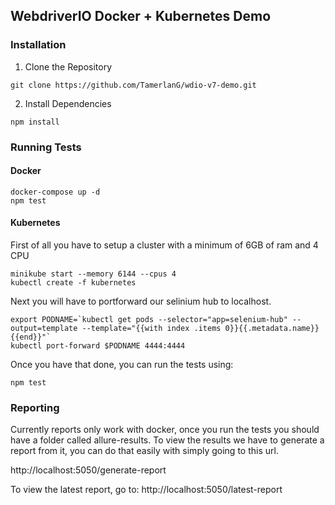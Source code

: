 ## WebdriverIO Docker + Kubernetes Demo
### Installation
1. Clone the Repository

``` 
git clone https://github.com/TamerlanG/wdio-v7-demo.git 
```

2. Install Dependencies
```` 
npm install 
````

### Running Tests
#### Docker
````
docker-compose up -d 
npm test
````

#### Kubernetes
First of all you have to setup a cluster with a minimum of 6GB of ram and 4 CPU    
````
minikube start --memory 6144 --cpus 4
kubectl create -f kubernetes
````
Next you will have to portforward our selinium hub to localhost. 
````
export PODNAME=`kubectl get pods --selector="app=selenium-hub" --output=template --template="{{with index .items 0}}{{.metadata.name}}{{end}}"`
kubectl port-forward $PODNAME 4444:4444
````
Once you have that done, you can run the tests using:
````
npm test
````

### Reporting
Currently reports only work with docker, once you run the tests you should have a folder called allure-results. To view the results we have to generate a report from it, you can do that easily with simply going to this url. 

http://localhost:5050/generate-report

To view the latest report, go to:
http://localhost:5050/latest-report